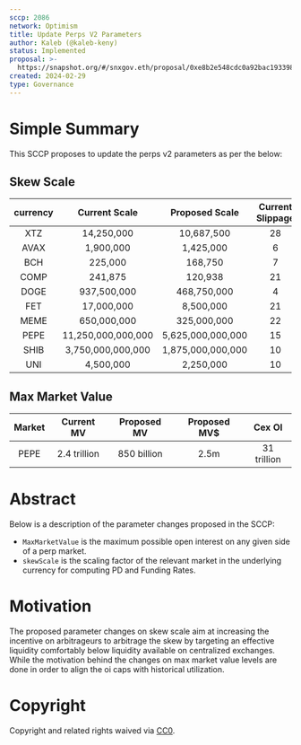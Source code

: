 ```yaml
---
sccp: 2086
network: Optimism
title: Update Perps V2 Parameters
author: Kaleb (@kaleb-keny)
status: Implemented
proposal: >-
  https://snapshot.org/#/snxgov.eth/proposal/0xe8b2e548cdc0a92bac193398f930ef92b89b375c65cd1ad98b007bb025ca7d90
created: 2024-02-29
type: Governance
---
```


# Simple Summary

This SCCP proposes to update the perps v2 parameters as per the below:

## Skew Scale

| **currency** |  **Current Scale** | **Proposed Scale** | **Current Slippage** | **Proposed Slippage** | **Cex Slippage** |
|:------------:|:------------------:|:------------------:|:--------------------:|:---------------------:|:----------------:|
|      XTZ     |     14,250,000     |     10,687,500     |          28          |           37          |        16        |
|     AVAX     |      1,900,000     |      1,425,000     |           6          |           8           |         5        |
|      BCH     |       225,000      |       168,750      |           7          |           9           |         6        |
|     COMP     |       241,875      |       120,938      |          21          |           42          |        15        |
|     DOGE     |     937,500,000    |     468,750,000    |           4          |           8           |         7        |
|      FET     |     17,000,000     |      8,500,000     |          21          |           42          |        19        |
|     MEME     |     650,000,000    |     325,000,000    |          22          |           44          |        21        |
|     PEPE     | 11,250,000,000,000 |  5,625,000,000,000 |          15          |           30          |        15        |
|     SHIB     |  3,750,000,000,000 |  1,875,000,000,000 |          10          |           20          |        13        |
|      UNI     |      4,500,000     |      2,250,000     |          10          |           20          |        10        |

## Max Market Value

| **Market** | **Current MV** | **Proposed MV** | **Proposed MV$** |  **Cex OI** |
|:----------:|:--------------:|:---------------:|:----------------:|:-----------:|
|    PEPE    |  2.4 trillion  |   850 billion   |     2.5m         | 31 trillion |

# Abstract

Below is a description of the parameter changes proposed in the SCCP:
- `MaxMarketValue` is the maximum possible open interest on any given side of a perp market.
- `skewScale` is the scaling factor of the relevant market in the underlying currency for computing PD and Funding Rates.

# Motivation

The proposed parameter changes on skew scale aim at increasing the incentive on arbitrageurs to arbitrage the skew by targeting an effective liquidity comfortably below liquidity available on centralized exchanges. While the motivation behind the changes on max market value levels are done in order to align the oi caps with historical utilization. 

# Copyright

Copyright and related rights waived via [CC0](https://creativecommons.org/publicdomain/zero/1.0/).


